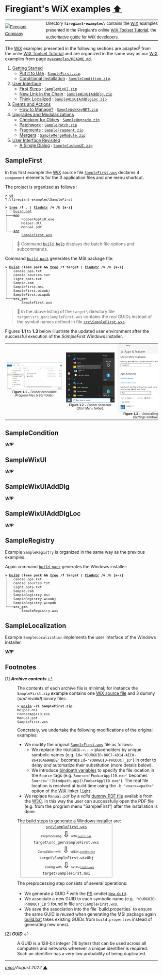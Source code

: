 # <span id="top">Firegiant's WiX examples</span> <span style="size:30%;"><a href="../README.md">⬆</a></span>

<table style="font-family:Helvetica,Arial;font-size:14px;line-height:1.6;">
  <tr>
  <td style="border:0;padding:0 10px 0 0;min-width:120px;">
    <a href="https://www.firegiant.com/" rel="external"><img style="border:0;width:120px;" src="https://www.firegiant.com/assets/img/logo_firegiant.png" alt="Firegiant Company" /></a>
  </td>
  <td style="border:0;padding:0;vertical-align:text-top;">
    Directory <strong><code>firegiant-examples\</code></strong> contains the <a href="https://wixtoolset.org/" rel="external">WiX</a> examples presented in the Firegiant's online <a href="https://www.firegiant.com/wix/tutorial/" rel="external">WiX Toolset Tutorial</a>, the authoritative guide for <a href="https://wixtoolset.org/" rel="external">WiX</a> developers.
  </td>
  </tr>
</table>

The [WiX][wix_toolset] examples presented in the following sections are adapted<sup id="anchor_01"><a href="#footnote_01">1</a></sup> from the onlie [WiX Toolset Tutorial](https://www.firegiant.com/wix/tutorial/) and are organized in the same way as our [WiX][wix_toolset] examples from page [`myexamples/README.md`](../myexamples/README.md).

1. [Getting Started](https://www.firegiant.com/wix/tutorial/getting-started/)
   - [Put it to Use](https://www.firegiant.com/wix/tutorial/getting-started/putting-it-to-use/) : [`SampleFirst.zip`](https://www.firegiant.com/system/files/samples/SampleFirst.zip).
   - [Conditional Installation](https://www.firegiant.com/wix/tutorial/getting-started/conditional-installation/) : [`SampleCondition.zip`](https://www.firegiant.com/system/files/samples/SampleCondition.zip).
2. [User Interface](https://www.firegiant.com/wix/tutorial/user-interface/)
   - [First Steps](https://www.firegiant.com/wix/tutorial/user-interface/first-steps/) : [`SampleWixUI.zip`](https://www.firegiant.com/system/files/samples/SampleWixUI.zip)
   - [New Link in the Chain](https://www.firegiant.com/wix/tutorial/user-interface/new-link-in-the-chain/) : [`SampleWixUIAddDlg.zip`](https://www.firegiant.com/system/files/samples/SampleWixUIAddDlg.zip)
   - [Think Localized](https://www.firegiant.com/wix/tutorial/user-interface/think-localized/) : [`SampleWixUIAddDlgLoc.zip`](https://www.firegiant.com/system/files/samples/SampleWixUIAddDlgLoc.zip)
3. [Events and Actions](https://www.firegiant.com/wix/tutorial/events-and-actions/)
     - [How to Manage?](https://www.firegiant.com/wix/tutorial/events-and-actions/how-to-manage/) : [`SampleAskKeyNET.zip`](https://www.firegiant.com/system/files/samples/SampleAskKeyNET.zip)
4. [Upgrades and Modularizations](https://www.firegiant.com/wix/tutorial/upgrades-and-modularization/)
     - [Checking for Oldies](https://www.firegiant.com/wix/tutorial/upgrades-and-modularization/checking-for-oldies/) : [`SampleUpgrade.zip`](https://www.firegiant.com/system/files/samples/SampleUpgrade.zip)
     - [Patchwork](https://www.firegiant.com/wix/tutorial/upgrades-and-modularization/patchwork/) : [`SamplePatch.zip`](https://www.firegiant.com/system/files/samples/SamplePatch.zip)
    - [Fragments](https://www.firegiant.com/wix/tutorial/upgrades-and-modularization/fragments/) : [`SampleFragment.zip`](https://www.firegiant.com/system/files/samples/SampleFragment.zip)
    - [Mergers](https://www.firegiant.com/wix/tutorial/upgrades-and-modularization/mergers/) : [`SampleMergeModule.zip`](https://www.firegiant.com/system/files/samples/SampleMergeModule.zip)
5. [User Interface Revisited](https://www.firegiant.com/wix/tutorial/user-interface-revisited/)
    - [A Single Dialog](https://www.firegiant.com/wix/tutorial/user-interface-revisited/a-single-dialog/) : [`SampleCustomUI.zip`](https://www.firegiant.com/system/files/samples/SampleCustomUI.zip)

## <span id="sample_first">SampleFirst</span>

In this first example the [WiX][wix_toolset] source file [`SampleFirst.wxs`](./SampleFirst/src/SampleFirst.wxs) declares 4 `component` elements for the 3 application files and one menu shortcut.

The project is organized as follows :
<pre style="font-size:80%;">
<b>&gt; <a href="https://docs.microsoft.com/en-us/windows-server/administration/windows-commands/cd">cd</a></b>
Y:\firegiant-examples\SampleFirst
&nbsp;
<b>&gt; <a href="https://docs.microsoft.com/en-us/windows-server/administration/windows-commands/tree">tree</a> /f . | <a href="https://docs.microsoft.com/en-us/windows-server/administration/windows-commands/findstr">findstr</a> /v /b [a-z]</b>
│   <a href="./SampleFirst/build.bat">build.bat</a>
├───<a href="./SampleFirst/app/"><b>app</b></a>
│       FoobarAppl10.exe
│       Helper.dll
│       Manual.pdf
└───<a href="./SampleFirst/src/"><b>src</b></a>
        <a href="./SampleFirst/src/SampleFirst.wxs">SampleFirst.wxs</a>
</pre>

> **:mag_right:** Command [`build help`](./SampleFirst/build.bat) displays the batch file options and subcommands.

Command [`build pack`](./SampleFirst/build.bat) generates the MSI package file:

<pre style="font-size:80%;">
<b>&gt; <a href="./SampleFirst/build.bat">build</a> clean pack &amp;&amp; <a href="https://docs.microsoft.com/en-us/windows-server/administration/windows-commands/tree">tree</a> /f target | <a href="https://docs.microsoft.com/en-us/windows-server/administration/windows-commands/findstr">findstr</a> /v /b [a-z]</b>
│   candle_ops.txt
│   candle_sources.txt
│   light_opts.txt
│   Sample.cab
│   SampleFirst.msi
│   SampleFirst.wixobj
│   SampleFirst.wixpdb
└───<b>src_gen</b>
        SampleFirst.wxs
</pre>

> **:mag_right:** In the above listing of the `target\` directory file `target\src_gen\SampleFirst.wxs` contains the real GUIDs instead of the symbol names defined in file [`src\SampleFirst.wxs`](./SampleFirst/src/SampleFirst.wxs).

Figures **1.1** to **1.3** below illustrate the updated user environment after the successful execution of the *SampleFirst* Windows installer.

<table>
<tr>
<td style="text-align:center;">
  <a href="images/SampleFirst.png"><img style="max-width:180px;" src="images/SampleFirst.png" /></a>
  <div style="font-size:70%;"><b>Figure 1.1 -</b> <i>Foobar</i> executable<br>(<i>Program Files (x86)</i> folder).<br/>&nbsp;
</td>
<td style="text-align:center;">
  <a href="images/SampleFirst_StartMenu.png"><img style="max-width:160px;" src="images/SampleFirst_StartMenu.png" /></a>
  <div style="font-size:70%;"><b>Figure 1.2 -</b> <i>Foobar</i> shortcuts<br>(<i>Start Menu</i> folder).
</td>
<td style="text-align:center;">
  <a href="images/SampleFirst_Uninstall.png"><img style="max-width:180px;" src="images/SampleFirst_Uninstall.png" /></a>
  <div style="font-size:70%;"><b>Figure 1.3 -</b> Uninstalling <i>Foobar</i><br/>(<i>Settings</i> window).
</td>
</tr>
</table>

## <span id="sample_condition">SampleCondition</span>

***WIP***

## <span id="sample_wixui">SampleWixUI</span>

***WIP***

## <span id="sample_wixui_2">SampleWixUIAddDlg</span>

***WIP***

## <span id="sample_wixui_3">SampleWixUIAddDlgLoc</span>

***WIP***

## <span id="sample_registry">SampleRegistry</span>

Example `SampleRegistry` is organized in the same way as the previous examples.

Again command [`build pack`](./SampleFirst/build.bat) generates the Windows installer:

<pre style="font-size:80%;">
<b>&gt; <a href="./SampleRegistry/build.bat">build</a> clean pack &amp;&amp; <a href="https://docs.microsoft.com/en-us/windows-server/administration/windows-commands/tree">tree</a> /f target | <a href="https://docs.microsoft.com/en-us/windows-server/administration/windows-commands/findstr">findstr</a> /v /b [a-z]</b>
│   candle_ops.txt
│   candle_sources.txt
│   light_opts.txt
│   Sample.cab
│   SampleRegistry.msi
│   SampleRegistry.wixobj
│   SampleRegistry.wixpdb
└───<b>src_gen</b>
        SampleRegistry.wxs
</pre>

## <span id="Sample_localization">SampleLocalization</span>

Example `SampleLocalization` implements the user interface of the Windows installer.

***WIP***

<!--
http://www.lingoes.net/en/translator/langcode.htm
-->

## <span id="footnotes">Footnotes</span>

<span id="footnote_01">[1]</span> ***Archive contents*** [↩](#anchor_01)

<dl><dd>
The contents of each archive file is minimal; for instance the <code>SampleFirst.zip</code> example contains one <a href="https://wixtoolset.org/documentation/manual/v3/overview/files.html">WiX source file</a> and 3 dummy (<i>and invalid</i>) binary files:
</dd>
<dd>
<pre style="font-size:80%;">
<b>&gt; <a href="https://linux.die.net/man/1/unzip">unzip</a> -Z1 SampleFirst.zip</b>
Helper.dll
FoobarAppl10.exe
Manual.pdf
SampleFirst.wxs
</dd>
<dd>
Concretely, we undertake the following modifications of the original examples:
</dd>
<dd>
<ul>
<li>
We modify the original <a href="./SampleFirst/src/SampleFirst.wxs"><code>SampleFirst.wxs</code></a> file as follows:
  <ul>
  <li>We replace the <code>YOURGUID-<...></code> placeholders by unique symbolic names (e.g. <code>Id='YOURGUID-86C7-4D14-AEC0-86416A69ABDE'</code> becomes <code>Id='YOURGUID-PRODUCT_ID'</code>) in order to delay <i>and</i> automatize their substitution (more details below).
  </li>
  <li>We introduce <a href="https://wixtoolset.org/documentation/manual/v3/howtos/general/specifying_source_files.html">bindpath variables</a> to specify the file location in the <code>Source</code> tags (e.g. <code>Source='FoobarAppl10.exe'</code> becomes <code>Source='!(bindpath.app)\FoobarAppl10.exe'</code>). The real file location is resolved at build time using the <code>-b "&lt;var&gt;=&lt;path&gt;"</code> option of the <a href="https://wixtoolset.org/">WiX</a> linker <a href="https://wixtoolset.org/documentation/manual/v3/overview/light.html"><code>light</code></a>.
  </li>
  </ul>
</li>
<li>
We replace <code>Manual.pdf</code> by a <i>valid</i> <a href="https://www.w3.org/WAI/ER/tests/xhtml/testfiles/resources/pdf/dummy.pdf">dummy PDF file</a> available from the <a href="https://www.w3.org/) [ERT working group](https://www.w3.org/WAI/ER/">W3C</a>. In this way the user can successfully open the PDF file (e.g. from the program menu "SampleFirst") after the installation is done.
</li>
</ul>
</dd>
<dd>
The build steps to generate a Windows installer are:
</dd>
<div style="width:300px;border:solid lightgray 2px;text-align:center;margin:0 0 10px 50px;">
<div><a href="./SampleFirst/src/SampleFirst.wxs"><code>src\SampleFirst.wxs</code></a></div>
<div>
  <span style="font-size:70%;">Preprocessing</span>
  <span style="font-size:200%;">⇩</span>
  <span style="font-size:70%;">with <code><a href="./SampleFirst/build.bat">build.bat</a></code></span>
</div>
<div><code>target\src_gen\SampleFirst.wxs</code></div>
<div>
  <span style="font-size:70%;">Compilation with</span>
  <span style="font-size:200%;">⇩</span>
  <span style="font-size:70%;"><code>%WIX%\<a href="https://wixtoolset.org/documentation/manual/v3/overview/candle.html">candle.exe</a></code></span>
</div>
<div><code>target\SampleFirst.wixObj</code></div>
<div>
  <span style="font-size:70%;padding:0 0 0 20px;">Linking with</span>
  <span style="font-size:200%;">⇩</span>
  <span style="font-size:70%;"><code>%WIX%\<a href="https://wixtoolset.org/documentation/manual/v3/overview/light.html">light.exe</a></code></span>
</div>
<div style="padding:0 0 5px 0;">
  <code>target\SampleFirst.msi</code>
</div>
</div>
</dd>
<dd>
The preprocessing step consists of several operations:
</dd>
<dd>
<ul>
<li>We generate a GUID <sup id="anchor_02"><a href="#footnote_02">2</a></sup> with the <a href="https://docs.microsoft.com/en-us/powershell/scripting/getting-started/getting-started-with-windows-powershell?view=powershell-6">PS</a> cmdlet <a href="https://docs.microsoft.com/en-us/powershell/module/microsoft.powershell.utility/new-guid?view=powershell-7.1"><code>New-Guid</code></a>.</li>
<li>We associate a new GUID to each symbolic name (e.g. <code>'YOURGUID-PRODUCT_ID'</code>) found in file <code>src\SampleFirst.wxs</code>.</li>
<li>We save the association into the file `build.properties` to ensure the same GUID is <i>reused</i> when generating the MSI package again <a href="./SampleFirst/build.bat"></code>build.bat</code></a> takes existing GUIDs from <code>build.properties</code> instead of generating new ones).</li>
</ul>
</dd></dl>

<span id="footnote_02">[2]</span> ***GUID*** [↩](#anchor_02)

<dl><dd>
A GUID is a 128-bit integer (16 bytes) that can be used across all computers and networks wherever a unique identifier is required. Such an identifier has a very low probability of being duplicated.
</dd></dl>

***

*[mics](https://lampwww.epfl.ch/~michelou/)/August 2022* [**&#9650;**](#top)
<span id="bottom">&nbsp;</span>

<!-- link refs -->

[firegiant]: https://www.firegiant.com/
[microsoft_powershell]: https://docs.microsoft.com/en-us/powershell/scripting/getting-started/getting-started-with-windows-powershell?view=powershell-6
[wix_toolset]: https://wixtoolset.org/
